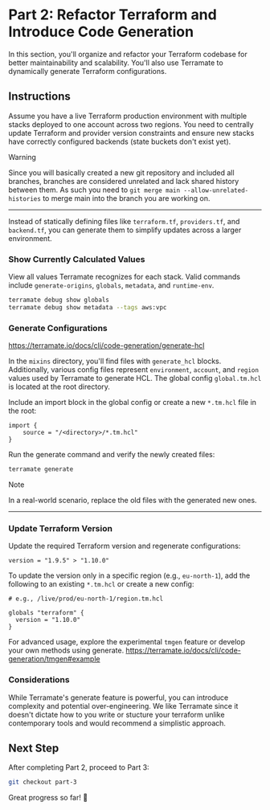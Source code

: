 # Part 2: Refactor Terraform and Introduce Code Generation

In this section, you'll organize and refactor your Terraform codebase for better maintainability and scalability. You'll also use Terramate to dynamically generate Terraform configurations.

## Instructions

Assume you have a live Terraform production environment with multiple stacks deployed to one account across two regions. You need to centrally update Terraform and provider version constraints and ensure new stacks have correctly configured backends (state buckets don't exist yet).

> [!WARNING]
> Since you will basically created a new git repository and included all branches, branches are considered unrelated and lack shared history between them. As such you need to `git merge main --allow-unrelated-histories` to merge main into the branch you are working on.

---

Instead of statically defining files like `terraform.tf`, `providers.tf`, and `backend.tf`, you can generate them to simplify updates across a larger environment.

### Show Currently Calculated Values

View all values Terramate recognizes for each stack. Valid commands include `generate-origins`, `globals`, `metadata`, and `runtime-env`.

```bash
terramate debug show globals
terramate debug show metadata --tags aws:vpc
```

### Generate Configurations

<https://terramate.io/docs/cli/code-generation/generate-hcl>

In the `mixins` directory, you'll find files with `generate_hcl` blocks. Additionally, various config files represent `environment`, `account`, and `region` values used by Terramate to generate HCL. The global config `global.tm.hcl` is located at the root directory.

Include an import block in the global config or create a new `*.tm.hcl` file in the root:

```hcl
import {
    source = "/<directory>/*.tm.hcl"
}
```

Run the generate command and verify the newly created files:

```bash
terramate generate
```

> [!NOTE]
> In a real-world scenario, replace the old files with the generated new ones.

---

### Update Terraform Version

Update the required Terraform version and regenerate configurations:

```hcl
version = "1.9.5" > "1.10.0"
```

To update the version only in a specific region (e.g., `eu-north-1`), add the following to an existing `*.tm.hcl` or create a new config:

```hcl
# e.g., /live/prod/eu-north-1/region.tm.hcl

globals "terraform" {
  version = "1.10.0"
}
```

For advanced usage, explore the experimental `tmgen` feature or develop your own methods using generate. <https://terramate.io/docs/cli/code-generation/tmgen#example>

### Considerations

While Terramate's generate feature is powerful, you can introduce complexity and potential over-engineering. We like Terramate since it doesn't dictate how to you write or stucture your terraform unlike contemporary tools and would recommend a simplistic approach.

## Next Step

After completing Part 2, proceed to Part 3:

```bash
git checkout part-3
```

Great progress so far! 🚀
